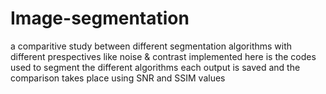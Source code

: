 # Image-segmentation
a comparitive study between different segmentation algorithms 
with different prespectives like noise & contrast
implemented here is the codes used to segment the different algorithms 
each output is saved and the comparison takes place using SNR and SSIM values
